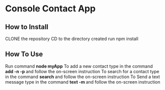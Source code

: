 # Console Contact App

## How to Install
CLONE the repository
CD to the directory created
run npm install

## How To Use
Run command **node myApp** 
To add a new contact type in the command **add -n <name> -p <phoneNumber>** and follow the on-screen instruction
To search for a contact type in the command **search <name>** and follow the on-screen instruction
To Send a text message type in the command **text <name> -m <message>** and follow the on-screen instruction
